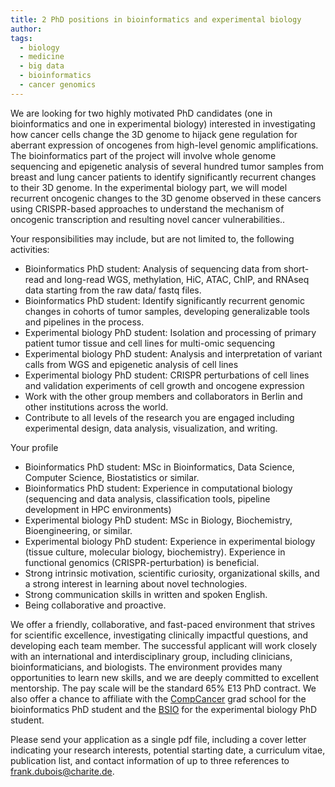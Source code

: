 ```yaml
---
title: 2 PhD positions in bioinformatics and experimental biology
author: 
tags:
  - biology
  - medicine
  - big data
  - bioinformatics
  - cancer genomics
---
```

We are looking for two highly motivated PhD candidates (one in bioinformatics and one in experimental biology) interested in investigating how cancer cells change the 3D genome to hijack gene regulation for aberrant expression of oncogenes from high-level genomic amplifications. The bioinformatics part of the project will involve whole genome sequencing and epigenetic analysis of several hundred tumor samples from breast and lung cancer patients to identify significantly recurrent changes to their 3D genome. In the experimental biology part, we will model recurrent oncogenic changes to the 3D genome observed in these cancers using CRISPR-based approaches to understand the mechanism of oncogenic transcription and resulting novel cancer vulnerabilities.. 

Your responsibilities may include, but are not limited to, the following activities:
- Bioinformatics PhD student: Analysis of sequencing data from short-read and long-read WGS, methylation, HiC, ATAC, ChIP, and RNAseq data starting from the raw data/ fastq files. 
- Bioinformatics PhD student: Identify significantly recurrent genomic changes in cohorts of tumor samples, developing generalizable tools and pipelines in the process.
- Experimental biology PhD student: Isolation and processing of primary patient tumor tissue and cell lines for multi-omic sequencing
- Experimental biology PhD student: Analysis and interpretation of variant calls from WGS and epigenetic analysis of cell lines
- Experimental biology PhD student: CRISPR perturbations of cell lines and validation experiments of cell growth and oncogene expression
- Work with the other group members and collaborators in Berlin and other institutions across the world.
- Contribute to all levels of the research you are engaged including experimental design, data analysis, visualization, and writing. 


Your profile 
- Bioinformatics PhD student: MSc in Bioinformatics, Data Science, Computer Science, Biostatistics or similar. 
- Bioinformatics PhD student: Experience in computational biology (sequencing and data analysis, classification tools, pipeline development in HPC environments) 
- Experimental biology PhD student: MSc in Biology, Biochemistry, Bioengineering, or similar.
- Experimental biology PhD student: Experience in experimental biology (tissue culture, molecular biology, biochemistry). Experience in functional genomics (CRISPR-perturbation) is beneficial.
- Strong intrinsic motivation, scientific curiosity, organizational skills, and a strong interest in learning about novel technologies.
- Strong communication skills in written and spoken English.
- Being collaborative and proactive. 

We offer a friendly, collaborative, and fast-paced environment that strives for scientific excellence, investigating clinically impactful questions, and developing each team member. The successful applicant will work closely with an international and interdisciplinary group, including clinicians, bioinformaticians, and biologists. The environment provides many opportunities to learn new skills, and we are deeply committed to excellent mentorship. The pay scale will be the standard 65% E13 PhD contract. We also offer a chance to affiliate with the [CompCancer](https://www.comp-cancer.de/) grad school for the bioinformatics PhD student and the [BSIO](https://www.bsio-cancerschool.de/) for the experimental biology PhD student. 

Please send your application as a single pdf file, including a cover letter indicating your research interests, potential starting date, a curriculum vitae, publication list, and contact information of up to three references to frank.dubois@charite.de. 

